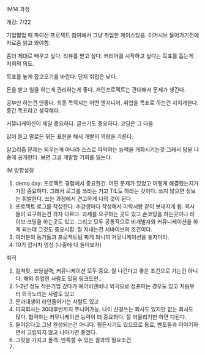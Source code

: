 IM14 과정

개강: 7/22

기업협업 때 파이선 프로젝트 참여해서 그냥 취업한 케이스있음.
이머시브 들어가기전에 자료줌 읽고 와야함.

좀더 제대로 배우고 싶다. 리뷰를 받고 싶다. 커리어를 시작하고 싶다는 목표를 돕는게 저희의 의도.

목표를 높게 잡고오기를 바란다. 단지 취업은 낮다.

돈을 받고 일을 하는게 관리하는게 좋다. 개인프로젝트는 관대해서 문제가 생긴다.

공부만 하는건 안좋다. 최종 목적지는 어떤 엔지니어. 취업을 목표로 하는건 지치게한다. 중간 목표라고 생각해라.

커뮤니케이션이 제일 중요하다. 글쓰기도 중요하다. 코딩은 그 다음.

 많이 듣고 말로든 뭐든 표현을 해서 개발의 역량을 기른다.

 알고리즘 문제는 외우는게 아니라 스스로 파악하는 능력을 개화시키는것 그래서 답을 나중에 공개한다. 보면 그걸 개발할 기회를 잃는다.

IM 방향설정

1. demo day: 프로젝트 경험에서 중요한건. 어떤 문제가 있었고 어떻게 해결했는지가 가장 중요하다. 그래서 로그를 쓰라는 거고 TIL도 하라는 것이다. 쓰지 않으면 정보는 휘발한다. 쓰는 과정에서 견고하게 나의 것이 된다.
2. 프로젝트 로그를 작성한다. 수강생마다 작성해서 이력서랑 같이 보내지게 됨. 회사들이 요구하는건 각자 다르다. 과제를 요구하는 곳도 있고 손코딩을 하는곳이나 라이브 코딩을 하는곳도 있고. 그리고 모두 공통적으로 비개발자와 커뮤니케이션을 하게 되는데 그것도 중요시함. 잘 지내는건 서바이브의 조건이다.
3. 여러분의 동기들과 프로젝트팀 짜게 되니까 커뮤니케이션을 놓지마라.
4. 10기 잡서치 영상 (나중에 다 들어보자)

취직
1. 컬쳐핏, 코딩실력, 커뮤니케이션 모두 중요. 잘 나간다고 좋은 조건으로 가는건 아니다. 해외 취업한 사람도 있음 링크드인..
2. 1-2년 정도 작은기업 갔다가 에어비앤비나 외국으로 점프하는 경우도 있고 처음부터 외국노리는 사람도 있고
3. 문과대생이 라인들어가는 사람도 있고
4. 미국회사는 30대후반까지 주니어가능. 나이 신경쓰는 회사도 있지만 없는 회사도 많다. 협력하는 커뮤니케이션 능력이 더 중요하다. 잘 어울리기만 하면 다된다.
5. 들어온다고 그냥 완성되는건 아니다. 힘든시기도 있으므로 동료, 멘토들과 이야기하면서 고립되지 않고 나아가면 좋겠다.
6. 그릿을 가지고 돌격. 만족할 수 있는 결과의 필요조건.
7.
